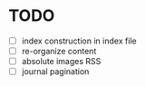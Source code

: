 # TODO

- [ ] index construction in index file
- [ ] re-organize content
- [ ] absolute images RSS
- [ ] journal pagination